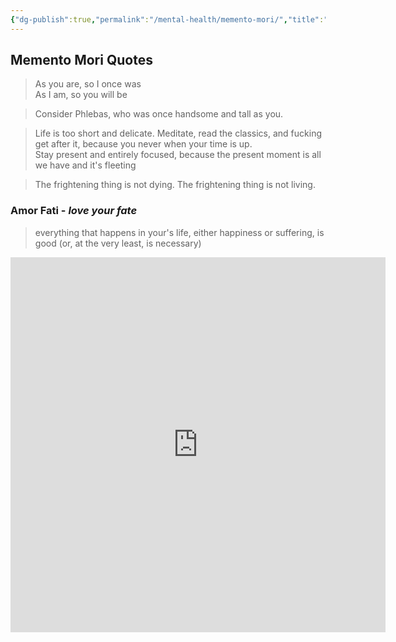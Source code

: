 ```yaml
---
{"dg-publish":true,"permalink":"/mental-health/memento-mori/","title":"memento-mori","created":"2023-03-04T05:17:42.866+07:00","updated":"2025-08-06T07:13:22.125+07:00"}
---
```



## Memento Mori Quotes

>As you are, so I once was  
  As I am, so you will be

> Consider Phlebas, who was once handsome and tall as you.

> Life is too short and delicate. Meditate, read the classics, and fucking get after it, because you never when your time is up.  
> Stay present and entirely focused, because the present moment is all we have and it's fleeting

> The frightening thing is not dying. The frightening thing is not living.

### Amor Fati - _love your fate_

> everything that happens in your's life, either happiness or suffering, is good (or, at the very least, is necessary)

<iframe src="https://deaths.pages.dev/" frameborder="0" width="600" height="600" allowfullscreen="true" mozallowfullscreen="true" webkitallowfullscreen="true"></iframe>
